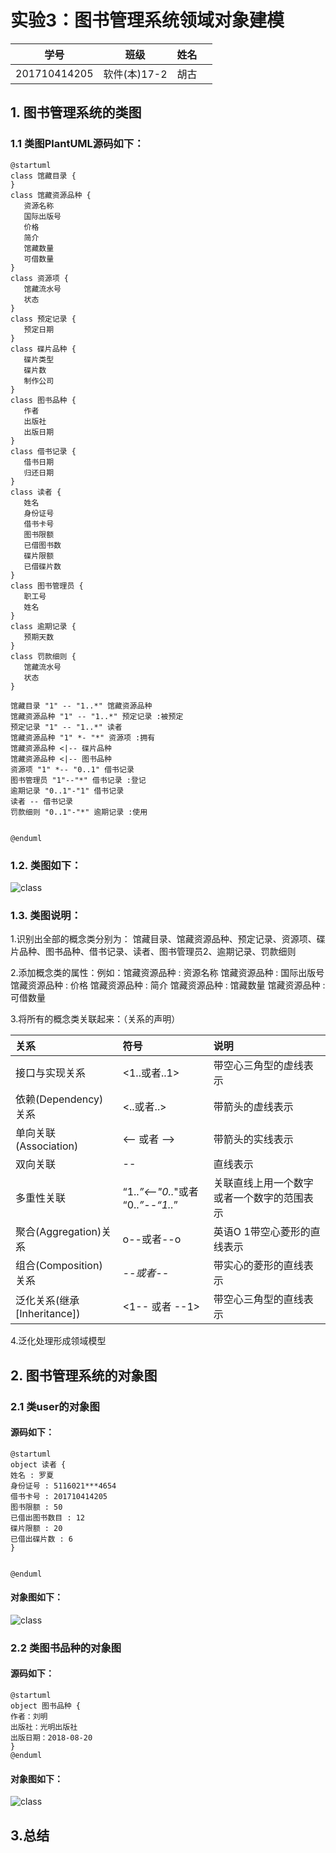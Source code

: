 # 实验3：图书管理系统领域对象建模

|     学号     |     班级     | 姓名 |      |
| :----------: | :----------: | :--: | :--: |
| 201710414205 | 软件(本)17-2 | 胡古 |      |

## 1. 图书管理系统的类图

### 1.1 类图PlantUML源码如下：

``` class
@startuml
class 馆藏目录 {
}
class 馆藏资源品种 {
   资源名称
   国际出版号
   价格
   简介
   馆藏数量
   可借数量
}
class 资源项 {
   馆藏流水号
   状态
}
class 预定记录 {
   预定日期
}
class 碟片品种 {
   碟片类型
   碟片数
   制作公司
}
class 图书品种 {
   作者
   出版社
   出版日期
}
class 借书记录 {
   借书日期
   归还日期
}
class 读者 {
   姓名
   身份证号
   借书卡号
   图书限额
   已借图书数
   碟片限额
   已借碟片数
}
class 图书管理员 {
   职工号
   姓名
}
class 逾期记录 {
   预期天数
}
class 罚款细则 {
   馆藏流水号
   状态
}

馆藏目录 "1" -- "1..*" 馆藏资源品种
馆藏资源品种 "1" -- "1..*" 预定记录 :被预定
预定记录 "1" -- "1..*" 读者
馆藏资源品种 "1" *- "*" 资源项 :拥有
馆藏资源品种 <|-- 碟片品种
馆藏资源品种 <|-- 图书品种
资源项 "1" *-- "0..1" 借书记录
图书管理员 "1"--"*" 借书记录 :登记
逾期记录 "0..1"-"1" 借书记录
读者 -- 借书记录
罚款细则 "0..1"-"*" 逾期记录 :使用


@enduml
```

### 1.2. 类图如下：



![class](1.png)

### 1.3. 类图说明：

1.识别出全部的概念类分别为：
馆藏目录、馆藏资源品种、预定记录、资源项、碟片品种、图书品种、借书记录、读者、图书管理员2、逾期记录、罚款细则

 2.添加概念类的属性：例如：馆藏资源品种 : 资源名称
馆藏资源品种 : 国际出版号
馆藏资源品种 : 价格
馆藏资源品种 : 简介
馆藏资源品种 : 馆藏数量
馆藏资源品种 : 可借数量

3.将所有的概念类关联起来：（关系的声明）

| 关系                        | 符号                               | 说明                                       |
| :-------------------------- | :--------------------------------- | :----------------------------------------- |
| 接口与实现关系              | <1..或者..1>                       | 带空心三角型的虚线表示                     |
| 依赖(Dependency)关系        | <..或者..>                         | 带箭头的虚线表示                           |
| 单向关联(Association)       | <-- 或者 -->                       | 带箭头的实线表示                           |
| 双向关联                    | --                                 | 直线表示                                   |
| 多重性关联                  | “1..*”<--"0..*"或者 “0..*”--“1..*” | 关联直线上用一个数字或者一个数字的范围表示 |
| 聚合(Aggregation)关系       | o--或者--o                         | 英语O 1带空心菱形的直线表示                |
| 组合(Composition)关系       | *--或者--*                         | 带实心的菱形的直线表示                     |
| 泛化关系(继承[Inheritance]) | <1-- 或者 --1>                     | 带空心三角型的直线表示                     |

4.泛化处理形成领域模型

## 2. 图书管理系统的对象图

### 2.1 类user的对象图

#### 源码如下：

``` class
@startuml
object 读者 {
姓名 : 罗夏
身份证号 : 5116021***4654
借书卡号 : 201710414205
图书限额 : 50
已借出图书数目 : 12
碟片限额 : 20
已借出碟片数 : 6
}


@enduml
```

#### 对象图如下：

![class](2.png)

### 2.2 类图书品种的对象图

#### 源码如下：

``` class
@startuml
object 图书品种 {
作者：刘明
出版社：光明出版社
出版日期：2018-08-20
}
@enduml
```

#### 对象图如下：

![class](3.png)



## 3.总结
